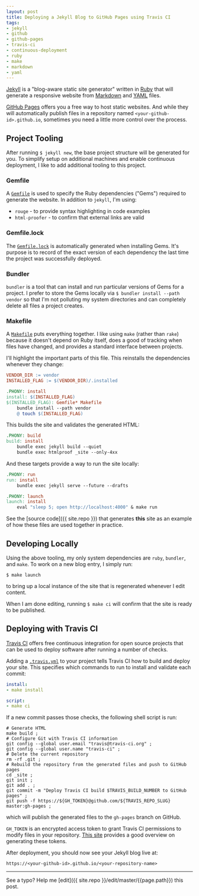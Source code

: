 ```yaml
---
layout: post
title: Deploying a Jekyll Blog to GitHub Pages using Travis CI
tags:
- jekyll
- github
- github-pages
- travis-ci
- continuous-deployment
- ruby
- make
- markdown
- yaml
---
```


[Jekyll](https://jekyllrb.com/) is a "blog-aware static site generator" written in [Ruby](https://www.ruby-lang.org/) that will generate a responsive website from [Markdown](https://help.github.com/articles/markdown-basics/) and [YAML](https://yaml.org/) files.

[GitHub Pages](https://pages.github.com/) offers you a free way to host static websites. And while they will automatically publish files in a repository named `<your-github-id>.github.io`, sometimes you need a little more control over the process.

## Project Tooling

After running `$ jekyll new`, the base project structure will be generated for you. To simplify setup on additional machines and enable continuous deployment, I like to add additional tooling to this project.

### Gemfile

A [`Gemfile`](https://raw.githubusercontent.com/jacebrowning/info/master/Gemfile) is used to specify the Ruby dependencies ("Gems") required to generate the website. In addition to `jekyll`, I'm using:

* `rouge` - to provide syntax highlighting in code examples
* `html-proofer` - to confirm that external links are valid

### Gemfile.lock

The [`Gemfile.lock`](https://raw.githubusercontent.com/jacebrowning/info/master/Gemfile.lock) is automatically generated when installing Gems. It's purpose is to record of the exact version of each dependency the last time the project was successfully deployed.

### Bundler

`bundler` is a tool that can install and run particular versions of Gems for a project. I prefer to store the Gems locally via `$ bundler install --path vendor` so that I'm not polluting my system directories and can completely delete all files a project creates.

### Makefile

A [`Makefile`](https://raw.githubusercontent.com/jacebrowning/info/master/Makefile) puts everything together. I like using `make` (rather than `rake`) because it doesn't depend on Ruby itself, does a good of tracking when files have changed, and provides a standard interface between projects.

I'll highlight the important parts of this file. This reinstalls the dependencies whenever they change:

```makefile
VENDOR_DIR := vendor
INSTALLED_FLAG := $(VENDOR_DIR)/.installed

.PHONY: install
install: $(INSTALLED_FLAG)
$(INSTALLED_FLAG): Gemfile* Makefile
    bundle install --path vendor
    @ touch $(INSTALLED_FLAG)
```

This builds the site and validates the generated HTML:

```makefile
.PHONY: build
build: install
    bundle exec jekyll build --quiet
    bundle exec htmlproof _site --only-4xx
```

And these targets provide a way to run the site locally:

```makefile
.PHONY: run
run: install
    bundle exec jekyll serve --future --drafts

.PHONY: launch
launch: install
    eval "sleep 5; open http://localhost:4000" & make run
```


See the [source code]({{ site.repo }}) that generates **this** site as an example of how these files are used together in practice.

## Developing Locally

Using the above tooling, my only system dependencies are `ruby`, `bundler`, and `make`. To work on a new blog entry, I simply run:

```shell
$ make launch
```

to bring up a local instance of the site that is regenerated whenever I edit content.

When I am done editing, running `$ make ci` will confirm that the site is ready to be published.

## Deploying with Travis CI

[Travis CI](https://travis-ci.org/) offers free continuous integration for open source projects that can be used to deploy software after running a number of checks.

Adding a [`.travis.yml`](https://raw.githubusercontent.com/jacebrowning/info/master/.travis.yml) to your project tells Travis CI how to build and deploy your site. This specifies which commands to run to install and validate each commit:

```yaml
install:
- make install

script:
- make ci
```

If a new commit passes those checks, the following shell script is run:

```shell
# Generate HTML
make build ;
# Configure Git with Travis CI information
git config --global user.email "travis@travis-ci.org" ;
git config --global user.name "travis-ci" ;
# Delete the current repository
rm -rf .git ;
# Rebuild the repository from the generated files and push to GitHub pages
cd _site ;
git init ;
git add . ;
git commit -m "Deploy Travis CI build $TRAVIS_BUILD_NUMBER to GitHub pages" ;
git push -f https://${GH_TOKEN}@github.com/${TRAVIS_REPO_SLUG} master:gh-pages ;
```

which will publish the generated files to the `gh-pages` branch on GitHub.

`GH_TOKEN` is an encrypted access token to grant Travis CI permissions to modify files in your repository. [This site](https://benlimmer.com/2013/12/26/automatically-publish-javadoc-to-gh-pages-with-travis-ci/) provides a good overview on generating these tokens.

After deployment, you should now see your Jekyll blog live at:

`https://<your-github-id>.github.io/<your-repository-name>`

-----

See a typo? Help me [edit]({{ site.repo }}/edit/master/{{page.path}}) this post.
